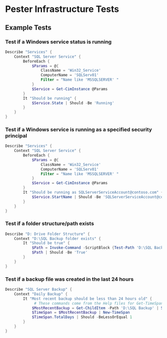 # Pester Infrastructure Tests
## Example Tests
### Test if a Windows service status is running
```powershell
Describe "Services" {
    Context "SQL Server Service" {
        BeforeEach {
            $Params = @{
                ClassName = 'Win32_Service'
                ComputerName = 'SQLServ01'
                Filter = "Name like 'MSSQLSERVER' "
            }
            $Service = Get-CimInstance @Params
        }
        It "Should be running" {
            $Service.State | Should -Be 'Running'
        }
    }
}
```
### Test if a Windows service is running as a specified security principal
```powershell
Describe "Services" {
    Context "SQL Server Service" {
        BeforeEach {
            $Params = @{
                ClassName = 'Win32_Service'
                ComputerName = 'SQLServ01'
                Filter = "Name like 'MSSQLSERVER' "
            }
            $Service = Get-CimInstance @Params
        }
        It "Should be running as SQLServerServiceAccount@contoso.com" {
            $Service.StartName | Should -Be 'SQLServerServiceAccount@contoso.com'
        }
    }
}
```
### Test if a folder structure/path exists
```powershell
Describe "D: Drive Folder Structure" {
    Context "D:\SQL Backup folder exists" {
        It "Should be true" {
            $Path = Invoke-Command -ScriptBlock {Test-Path 'D:\SQL Backup'} -ComputerName 'SQLServ01'
            $Path | Should -Be 'True'
        }
    }
}
```
### Test if a backup file was created in the last 24 hours
```powershell
Describe "SQL Server Backup" {
    Context "Daily Backup" {
        It "Most recent backup should be less than 24 hours old" {
             # These commands come from the Help files for Get-TimeSpan (https://docs.microsoft.com/en-us/powershell/module/microsoft.powershell.utility/new-timespan?view=powershell-5.1)
            $MostRecentBackup = Get-ChildItem -Path 'D:\SQL Backup' | Sort-Object -Property LastWriteTime -Descending | Select-Object -First 1
            $TimeSpan = $MostRecentBackup | New-TimeSpan
            $TimeSpan.TotalDays | Should -BeLessOrEqual 1
        }
    }
}
```